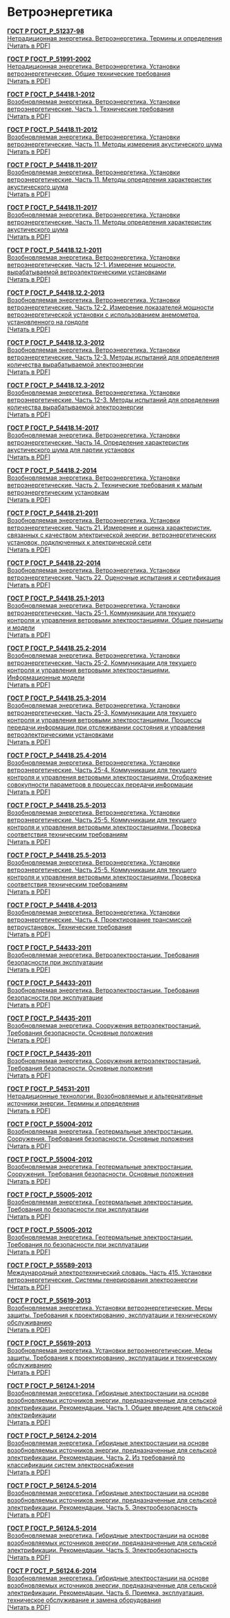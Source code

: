 # Ветроэнергетика

<b>[ГОСТ Р ГОСТ_Р_51237-98](~/gost_mds/ГОСТ_Р_51237-98.md)</b><br/>[Нетрадиционная энергетика. Ветроэнергетика. Термины и определения](~/gost_mds/ГОСТ_Р_51237-98.md)<br/><a href="https://standartgost.ru/g/ГОСТ_Р_51237-98.pdf">[Читать в PDF]</a>

<b>[ГОСТ Р ГОСТ_Р_51991-2002](~/gost_mds/ГОСТ_Р_51991-2002.md)</b><br/>[Нетрадиционная энергетика. Ветроэнергетика. Установки ветроэнергетические. Общие технические требования](~/gost_mds/ГОСТ_Р_51991-2002.md)<br/><a href="https://standartgost.ru/g/ГОСТ_Р_51991-2002.pdf">[Читать в PDF]</a>

<b>[ГОСТ Р ГОСТ_Р_54418.1-2012](~/gost_mds/ГОСТ_Р_54418.1-2012.md)</b><br/>[Возобновляемая энергетика. Ветроэнергетика. Установки ветроэнергетические. Часть 1. Технические требования](~/gost_mds/ГОСТ_Р_54418.1-2012.md)<br/><a href="https://standartgost.ru/g/ГОСТ_Р_54418.1-2012.pdf">[Читать в PDF]</a>

<b>[ГОСТ Р ГОСТ_Р_54418.11-2012](~/gost_mds/ГОСТ_Р_54418.11-2012.md)</b><br/>[Возобновляемая энергетика. Ветроэнергетика. Установки ветроэнергетические. Часть 11. Методы измерения акустического шума](~/gost_mds/ГОСТ_Р_54418.11-2012.md)<br/><a href="https://standartgost.ru/g/ГОСТ_Р_54418.11-2012.pdf">[Читать в PDF]</a>

<b>[ГОСТ Р ГОСТ_Р_54418.11-2017](~/gost_mds/ГОСТ_Р_54418.11-2017.md)</b><br/>[Возобновляемая энергетика. Ветроэнергетика. Установки ветроэнергетические. Часть 11. Методы определения характеристик акустического шума](~/gost_mds/ГОСТ_Р_54418.11-2017.md)<br/><a href="https://standartgost.ru/g/ГОСТ_Р_54418.11-2017.pdf">[Читать в PDF]</a>

<b>[ГОСТ Р ГОСТ_Р_54418.11-2017](~/gost_mds/ГОСТ_Р_54418.11-2017.md)</b><br/>[Возобновляемая энергетика. Ветроэнергетика. Установки ветроэнергетические. Часть 11. Методы определения характеристик акустического шума](~/gost_mds/ГОСТ_Р_54418.11-2017.md)<br/><a href="https://standartgost.ru/g/ГОСТ_Р_54418.11-2017.pdf">[Читать в PDF]</a>

<b>[ГОСТ Р ГОСТ_Р_54418.12.1-2011](~/gost_mds/ГОСТ_Р_54418.12.1-2011.md)</b><br/>[Возобновляемая энергетика. Ветроэнергетика. Установки ветроэнергетические. Часть 12-1. Измерение мощности, вырабатываемой ветроэлектрическими установками](~/gost_mds/ГОСТ_Р_54418.12.1-2011.md)<br/><a href="https://standartgost.ru/g/ГОСТ_Р_54418.12.1-2011.pdf">[Читать в PDF]</a>

<b>[ГОСТ Р ГОСТ_Р_54418.12.2-2013](~/gost_mds/ГОСТ_Р_54418.12.2-2013.md)</b><br/>[Возобновляемая энергетика. Ветроэнергетика. Установки ветроэнергетические. Часть 12-2. Измерение показателей мощности ветроэнергетической установки с использованием анемометра, установленного на гондоле](~/gost_mds/ГОСТ_Р_54418.12.2-2013.md)<br/><a href="https://standartgost.ru/g/ГОСТ_Р_54418.12.2-2013.pdf">[Читать в PDF]</a>

<b>[ГОСТ Р ГОСТ_Р_54418.12.3-2012](~/gost_mds/ГОСТ_Р_54418.12.3-2012.md)</b><br/>[Возобновляемая энергетика. Ветроэнергетика. Установки ветроэнергетические. Часть 12-3. Методы испытаний для определения количества вырабатываемой электроэнергии](~/gost_mds/ГОСТ_Р_54418.12.3-2012.md)<br/><a href="https://standartgost.ru/g/ГОСТ_Р_54418.12.3-2012.pdf">[Читать в PDF]</a>

<b>[ГОСТ Р ГОСТ_Р_54418.12.3-2012](~/gost_mds/ГОСТ_Р_54418.12.3-2012.md)</b><br/>[Возобновляемая энергетика. Ветроэнергетика. Установки ветроэнергетические. Часть 12-3. Методы испытаний для определения количества вырабатываемой электроэнергии](~/gost_mds/ГОСТ_Р_54418.12.3-2012.md)<br/><a href="https://standartgost.ru/g/ГОСТ_Р_54418.12.3-2012.pdf">[Читать в PDF]</a>

<b>[ГОСТ Р ГОСТ_Р_54418.14-2017](~/gost_mds/ГОСТ_Р_54418.14-2017.md)</b><br/>[Возобновляемая энергетика. Ветроэнергетика. Установки ветроэнергетические. Часть 14. Определение характеристик акустического шума для партии установок](~/gost_mds/ГОСТ_Р_54418.14-2017.md)<br/><a href="https://standartgost.ru/g/ГОСТ_Р_54418.14-2017.pdf">[Читать в PDF]</a>

<b>[ГОСТ Р ГОСТ_Р_54418.2-2014](~/gost_mds/ГОСТ_Р_54418.2-2014.md)</b><br/>[Возобновляемая энергетика. Ветроэнергетика. Установки ветроэнергетические. Часть 2. Технические требования к малым ветроэнергетическим установкам](~/gost_mds/ГОСТ_Р_54418.2-2014.md)<br/><a href="https://standartgost.ru/g/ГОСТ_Р_54418.2-2014.pdf">[Читать в PDF]</a>

<b>[ГОСТ Р ГОСТ_Р_54418.21-2011](~/gost_mds/ГОСТ_Р_54418.21-2011.md)</b><br/>[Возобновляемая энергетика. Ветроэнергетика. Установки ветроэнергетические. Часть 21. Измерение и оценка характеристик, связанных с качеством электрической энергии, ветроэнергетических установок, подключенных к электрической сети](~/gost_mds/ГОСТ_Р_54418.21-2011.md)<br/><a href="https://standartgost.ru/g/ГОСТ_Р_54418.21-2011.pdf">[Читать в PDF]</a>

<b>[ГОСТ Р ГОСТ_Р_54418.22-2014](~/gost_mds/ГОСТ_Р_54418.22-2014.md)</b><br/>[Возобновляемая энергетика. Ветроэнергетика. Установки ветроэнергетические. Часть 22. Оценочные испытания и сертификация](~/gost_mds/ГОСТ_Р_54418.22-2014.md)<br/><a href="https://standartgost.ru/g/ГОСТ_Р_54418.22-2014.pdf">[Читать в PDF]</a>

<b>[ГОСТ Р ГОСТ_Р_54418.25.1-2013](~/gost_mds/ГОСТ_Р_54418.25.1-2013.md)</b><br/>[Возобновляемая энергетика. Ветроэнергетика. Установки ветроэнергетические. Часть 25-1. Коммуникации для текущего контроля и управления ветровыми электростанциями. Общие принципы и модели](~/gost_mds/ГОСТ_Р_54418.25.1-2013.md)<br/><a href="https://standartgost.ru/g/ГОСТ_Р_54418.25.1-2013.pdf">[Читать в PDF]</a>

<b>[ГОСТ Р ГОСТ_Р_54418.25.2-2014](~/gost_mds/ГОСТ_Р_54418.25.2-2014.md)</b><br/>[Возобновляемая энергетика. Ветроэнергетика. Установки ветроэнергетические. Часть 25-2. Коммуникации для текущего контроля и управления ветровыми электростанциями. Информационные модели](~/gost_mds/ГОСТ_Р_54418.25.2-2014.md)<br/><a href="https://standartgost.ru/g/ГОСТ_Р_54418.25.2-2014.pdf">[Читать в PDF]</a>

<b>[ГОСТ Р ГОСТ_Р_54418.25.3-2014](~/gost_mds/ГОСТ_Р_54418.25.3-2014.md)</b><br/>[Возобновляемая энергетика. Ветроэнергетика. Установки ветроэнергетические. Часть 25-3. Коммуникации для текущего контроля и управления ветровыми электростанциями. Процессы передачи информации при отслеживании состояния и управления ветроэлектрическими установками](~/gost_mds/ГОСТ_Р_54418.25.3-2014.md)<br/><a href="https://standartgost.ru/g/ГОСТ_Р_54418.25.3-2014.pdf">[Читать в PDF]</a>

<b>[ГОСТ Р ГОСТ_Р_54418.25.4-2014](~/gost_mds/ГОСТ_Р_54418.25.4-2014.md)</b><br/>[Возобновляемая энергетика. Ветроэнергетика. Установки ветроэнергетические. Часть 25-4. Коммуникации для текущего контроля и управления ветровыми электростанциями. Отображение совокупности параметров в процессах передачи информации](~/gost_mds/ГОСТ_Р_54418.25.4-2014.md)<br/><a href="https://standartgost.ru/g/ГОСТ_Р_54418.25.4-2014.pdf">[Читать в PDF]</a>

<b>[ГОСТ Р ГОСТ_Р_54418.25.5-2013](~/gost_mds/ГОСТ_Р_54418.25.5-2013.md)</b><br/>[Возобновляемая энергетика. Ветроэнергетика. Установки ветроэнергетические. Часть 25-5. Коммуникации для текущего контроля и управления ветровыми электростанциями. Проверка соответствия техническим требованиям](~/gost_mds/ГОСТ_Р_54418.25.5-2013.md)<br/><a href="https://standartgost.ru/g/ГОСТ_Р_54418.25.5-2013.pdf">[Читать в PDF]</a>

<b>[ГОСТ Р ГОСТ_Р_54418.25.5-2013](~/gost_mds/ГОСТ_Р_54418.25.5-2013.md)</b><br/>[Возобновляемая энергетика. Ветроэнергетика. Установки ветроэнергетические. Часть 25-5. Коммуникации для текущего контроля и управления ветровыми электростанциями. Проверка соответствия техническим требованиям](~/gost_mds/ГОСТ_Р_54418.25.5-2013.md)<br/><a href="https://standartgost.ru/g/ГОСТ_Р_54418.25.5-2013.pdf">[Читать в PDF]</a>

<b>[ГОСТ Р ГОСТ_Р_54418.4-2013](~/gost_mds/ГОСТ_Р_54418.4-2013.md)</b><br/>[Возобновляемая энергетика. Ветроэнергетика. Установки ветроэнергетические. Часть 4. Проектирование трансмиссий ветроустановок. Технические требования](~/gost_mds/ГОСТ_Р_54418.4-2013.md)<br/><a href="https://standartgost.ru/g/ГОСТ_Р_54418.4-2013.pdf">[Читать в PDF]</a>

<b>[ГОСТ Р ГОСТ_Р_54433-2011](~/gost_mds/ГОСТ_Р_54433-2011.md)</b><br/>[Возобновляемая энергетика. Ветроэлектростанции. Требования безопасности при эксплуатации](~/gost_mds/ГОСТ_Р_54433-2011.md)<br/><a href="https://standartgost.ru/g/ГОСТ_Р_54433-2011.pdf">[Читать в PDF]</a>

<b>[ГОСТ Р ГОСТ_Р_54433-2011](~/gost_mds/ГОСТ_Р_54433-2011.md)</b><br/>[Возобновляемая энергетика. Ветроэлектростанции. Требования безопасности при эксплуатации](~/gost_mds/ГОСТ_Р_54433-2011.md)<br/><a href="https://standartgost.ru/g/ГОСТ_Р_54433-2011.pdf">[Читать в PDF]</a>

<b>[ГОСТ Р ГОСТ_Р_54435-2011](~/gost_mds/ГОСТ_Р_54435-2011.md)</b><br/>[Возобновляемая энергетика. Сооружения ветроэлектростанций. Требования безопасности. Основные положения](~/gost_mds/ГОСТ_Р_54435-2011.md)<br/><a href="https://standartgost.ru/g/ГОСТ_Р_54435-2011.pdf">[Читать в PDF]</a>

<b>[ГОСТ Р ГОСТ_Р_54435-2011](~/gost_mds/ГОСТ_Р_54435-2011.md)</b><br/>[Возобновляемая энергетика. Сооружения ветроэлектростанций. Требования безопасности. Основные положения](~/gost_mds/ГОСТ_Р_54435-2011.md)<br/><a href="https://standartgost.ru/g/ГОСТ_Р_54435-2011.pdf">[Читать в PDF]</a>

<b>[ГОСТ Р ГОСТ_Р_54531-2011](~/gost_mds/ГОСТ_Р_54531-2011.md)</b><br/>[Нетрадиционные технологии. Возобновляемые и альтернативные источники энергии. Термины и определения](~/gost_mds/ГОСТ_Р_54531-2011.md)<br/><a href="https://standartgost.ru/g/ГОСТ_Р_54531-2011.pdf">[Читать в PDF]</a>

<b>[ГОСТ Р ГОСТ_Р_55004-2012](~/gost_mds/ГОСТ_Р_55004-2012.md)</b><br/>[Возобновляемая энергетика. Геотермальные электростанции. Сооружения. Требования безопасности. Основные положения](~/gost_mds/ГОСТ_Р_55004-2012.md)<br/><a href="https://standartgost.ru/g/ГОСТ_Р_55004-2012.pdf">[Читать в PDF]</a>

<b>[ГОСТ Р ГОСТ_Р_55004-2012](~/gost_mds/ГОСТ_Р_55004-2012.md)</b><br/>[Возобновляемая энергетика. Геотермальные электростанции. Сооружения. Требования безопасности. Основные положения](~/gost_mds/ГОСТ_Р_55004-2012.md)<br/><a href="https://standartgost.ru/g/ГОСТ_Р_55004-2012.pdf">[Читать в PDF]</a>

<b>[ГОСТ Р ГОСТ_Р_55005-2012](~/gost_mds/ГОСТ_Р_55005-2012.md)</b><br/>[Возобновляемая энергетика. Геотермальные электростанции. Требования по безопасности при эксплуатации](~/gost_mds/ГОСТ_Р_55005-2012.md)<br/><a href="https://standartgost.ru/g/ГОСТ_Р_55005-2012.pdf">[Читать в PDF]</a>

<b>[ГОСТ Р ГОСТ_Р_55005-2012](~/gost_mds/ГОСТ_Р_55005-2012.md)</b><br/>[Возобновляемая энергетика. Геотермальные электростанции. Требования по безопасности при эксплуатации](~/gost_mds/ГОСТ_Р_55005-2012.md)<br/><a href="https://standartgost.ru/g/ГОСТ_Р_55005-2012.pdf">[Читать в PDF]</a>

<b>[ГОСТ Р ГОСТ_Р_55589-2013](~/gost_mds/ГОСТ_Р_55589-2013.md)</b><br/>[Международный электротехнический словарь. Часть 415. Установки ветроэнергетические. Системы генерирования электроэнергии](~/gost_mds/ГОСТ_Р_55589-2013.md)<br/><a href="https://standartgost.ru/g/ГОСТ_Р_55589-2013.pdf">[Читать в PDF]</a>

<b>[ГОСТ Р ГОСТ_Р_55619-2013](~/gost_mds/ГОСТ_Р_55619-2013.md)</b><br/>[Возобновляемая энергетика. Установки ветроэнергетические. Меры защиты. Требования к проектированию, эксплуатации и техническому обслуживанию](~/gost_mds/ГОСТ_Р_55619-2013.md)<br/><a href="https://standartgost.ru/g/ГОСТ_Р_55619-2013.pdf">[Читать в PDF]</a>

<b>[ГОСТ Р ГОСТ_Р_55619-2013](~/gost_mds/ГОСТ_Р_55619-2013.md)</b><br/>[Возобновляемая энергетика. Установки ветроэнергетические. Меры защиты. Требования к проектированию, эксплуатации и техническому обслуживанию](~/gost_mds/ГОСТ_Р_55619-2013.md)<br/><a href="https://standartgost.ru/g/ГОСТ_Р_55619-2013.pdf">[Читать в PDF]</a>

<b>[ГОСТ Р ГОСТ_Р_56124.1-2014](~/gost_mds/ГОСТ_Р_56124.1-2014.md)</b><br/>[Возобновляемая энергетика. Гибридные электростанции на основе возобновляемых источников энергии, предназначенные для сельской электрификации. Рекомендации. Часть 1. Общее введение для сельской электрификации](~/gost_mds/ГОСТ_Р_56124.1-2014.md)<br/><a href="https://standartgost.ru/g/ГОСТ_Р_56124.1-2014.pdf">[Читать в PDF]</a>

<b>[ГОСТ Р ГОСТ_Р_56124.2-2014](~/gost_mds/ГОСТ_Р_56124.2-2014.md)</b><br/>[Возобновляемая энергетика. Гибридные электростанции на основе возобновляемых источников энергии, предназначенные для сельской электрификации. Рекомендации. Часть 2. Из требований по классификации систем электроснабжения](~/gost_mds/ГОСТ_Р_56124.2-2014.md)<br/><a href="https://standartgost.ru/g/ГОСТ_Р_56124.2-2014.pdf">[Читать в PDF]</a>

<b>[ГОСТ Р ГОСТ_Р_56124.5-2014](~/gost_mds/ГОСТ_Р_56124.5-2014.md)</b><br/>[Возобновляемая энергетика. Гибридные электростанции на основе возобновляемых источников энергии, предназначенные для сельской электрификации. Рекомендации. Часть 5. Электробезопасность](~/gost_mds/ГОСТ_Р_56124.5-2014.md)<br/><a href="https://standartgost.ru/g/ГОСТ_Р_56124.5-2014.pdf">[Читать в PDF]</a>

<b>[ГОСТ Р ГОСТ_Р_56124.5-2014](~/gost_mds/ГОСТ_Р_56124.5-2014.md)</b><br/>[Возобновляемая энергетика. Гибридные электростанции на основе возобновляемых источников энергии, предназначенные для сельской электрификации. Рекомендации. Часть 5. Электробезопасность](~/gost_mds/ГОСТ_Р_56124.5-2014.md)<br/><a href="https://standartgost.ru/g/ГОСТ_Р_56124.5-2014.pdf">[Читать в PDF]</a>

<b>[ГОСТ Р ГОСТ_Р_56124.6-2014](~/gost_mds/ГОСТ_Р_56124.6-2014.md)</b><br/>[Возобновляемая энергетика. Гибридные электростанции на основе возобновляемых источников энергии, предназначенные для сельской электрификации. Рекомендации. Часть 6. Приемка, эксплуатация, техническое обслуживание и замена оборудования](~/gost_mds/ГОСТ_Р_56124.6-2014.md)<br/><a href="https://standartgost.ru/g/ГОСТ_Р_56124.6-2014.pdf">[Читать в PDF]</a>